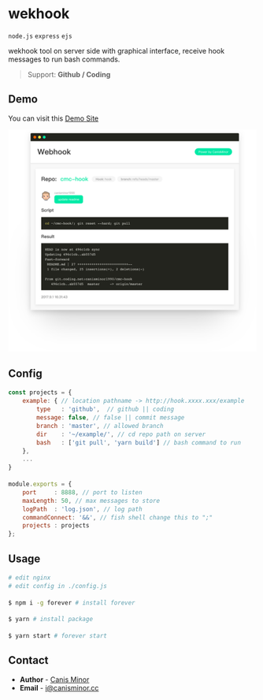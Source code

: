 # wekhook

`node.js` `express` `ejs`

wekhook tool on server side with graphical interface, receive hook messages to run bash commands.

> Support: **Github / Coding**

## Demo

You can visit this [Demo Site](http://hook.canisminor.cc/)

![](https://github.com/canisminor1990/webhook/blob/master/demo.png?raw=true)

## Config

```js
const projects = {
	example: { // location pathname -> http://hook.xxxx.xxx/example
		type   : 'github',  // github || coding
		message: false, // false || commit message
		branch : 'master', // allowed branch
		dir    : '~/example/', // cd repo path on server
		bash   : ['git pull', 'yarn build'] // bash command to run
	},
	...
}

module.exports = {
	port     : 8888, // port to listen
	maxLength: 50, // max messages to store
	logPath  : 'log.json', // log path
	commandConnect: '&&', // fish shell change this to ";"
	projects : projects
};
```

## Usage

```bash
# edit nginx
# edit config in ./config.js

$ npm i -g forever # install forever

$ yarn # install package

$ yarn start # forever start
```

## Contact
- **Author** - [Canis Minor](https://github.com/canisminor1990)
- **Email** - <i@canisminor.cc>
